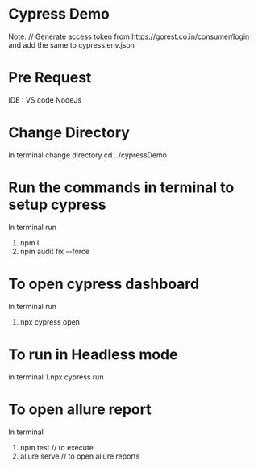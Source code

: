 # Cypress Demo

Note:  // Generate access token from https://gorest.co.in/consumer/login and add the same to cypress.env.json
# Pre Request

IDE : VS code
NodeJs


# Change Directory

In terminal change directory
cd ../cypressDemo


# Run the commands in terminal to setup cypress

In terminal run
1. npm i
2. npm audit fix --force


# To open cypress dashboard

In terminal run
1. npx cypress open


# To run in Headless mode

In terminal
1.npx cypress run

# To open allure report
 In terminal
 
  1. npm test // to execute
 2. allure serve // to open allure reports

